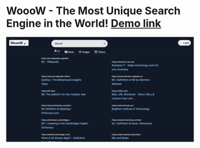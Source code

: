 # WoooW - The Most Unique Search Engine in the World!  [Demo link](https://wooow.netlify.app/) 
![alt text](https://github.com/Azizkhuja/wooow/blob/master/preview.png "Preview Image")
